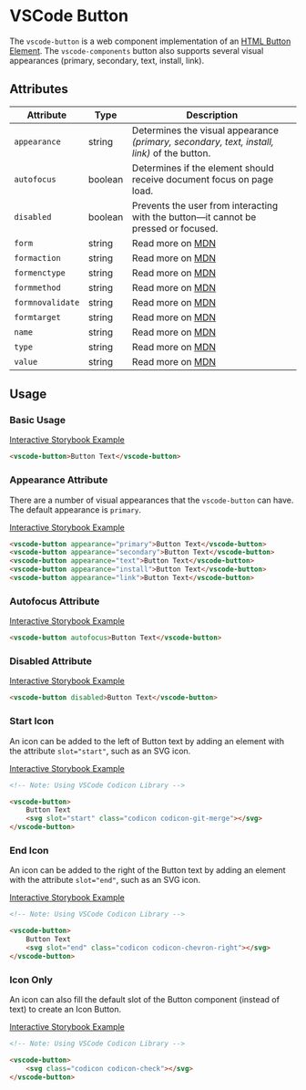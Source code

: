 # VSCode Button

The `vscode-button` is a web component implementation of an [HTML Button Element](https://developer.mozilla.org/en-US/docs/Web/HTML/Element/button). The `vscode-components` button also supports several visual appearances (primary, secondary, text, install, link).

## Attributes

| Attribute        | Type    | Description                                                                                     |
| ---------------- | ------- | ----------------------------------------------------------------------------------------------- |
| `appearance`     | string  | Determines the visual appearance _(primary, secondary, text, install, link)_ of the button.     |
| `autofocus`      | boolean | Determines if the element should receive document focus on page load.                           |
| `disabled`       | boolean | Prevents the user from interacting with the button––it cannot be pressed or focused.            |
| `form`           | string  | Read more on [MDN](https://developer.mozilla.org/en-US/docs/Web/HTML/Element/button#attributes) |
| `formaction`     | string  | Read more on [MDN](https://developer.mozilla.org/en-US/docs/Web/HTML/Element/button#attributes) |
| `formenctype`    | string  | Read more on [MDN](https://developer.mozilla.org/en-US/docs/Web/HTML/Element/button#attributes) |
| `formmethod`     | string  | Read more on [MDN](https://developer.mozilla.org/en-US/docs/Web/HTML/Element/button#attributes) |
| `formnovalidate` | string  | Read more on [MDN](https://developer.mozilla.org/en-US/docs/Web/HTML/Element/button#attributes) |
| `formtarget`     | string  | Read more on [MDN](https://developer.mozilla.org/en-US/docs/Web/HTML/Element/button#attributes) |
| `name`           | string  | Read more on [MDN](https://developer.mozilla.org/en-US/docs/Web/HTML/Element/button#attributes) |
| `type`           | string  | Read more on [MDN](https://developer.mozilla.org/en-US/docs/Web/HTML/Element/button#attributes) |
| `value`          | string  | Read more on [MDN](https://developer.mozilla.org/en-US/docs/Web/HTML/Element/button#attributes) |

## Usage

### Basic Usage

[Interactive Storybook Example](https://mttallac.azurewebsites.net/?path=/story/library-button--default)

```html
<vscode-button>Button Text</vscode-button>
```

### Appearance Attribute

There are a number of visual appearances that the `vscode-button` can have. The default appearance is `primary`.

[Interactive Storybook Example](https://mttallac.azurewebsites.net/?path=/story/library-button--default)

```html
<vscode-button appearance="primary">Button Text</vscode-button>
<vscode-button appearance="secondary">Button Text</vscode-button>
<vscode-button appearance="text">Button Text</vscode-button>
<vscode-button appearance="install">Button Text</vscode-button>
<vscode-button appearance="link">Button Text</vscode-button>
```

### Autofocus Attribute

[Interactive Storybook Example](https://mttallac.azurewebsites.net/?path=/story/library-button--with-autofocus)

```html
<vscode-button autofocus>Button Text</vscode-button>
```

### Disabled Attribute

[Interactive Storybook Example](https://mttallac.azurewebsites.net/?path=/story/library-button--with-disabled)

```html
<vscode-button disabled>Button Text</vscode-button>
```

### Start Icon

An icon can be added to the left of Button text by adding an element with the attribute `slot="start"`, such as an SVG icon.

[Interactive Storybook Example](https://mttallac.azurewebsites.net/?path=/story/library-button--with-start-icon)

```html
<!-- Note: Using VSCode Codicon Library -->

<vscode-button>
	Button Text
	<svg slot="start" class="codicon codicon-git-merge"></svg>
</vscode-button>
```

### End Icon

An icon can be added to the right of the Button text by adding an element with the attribute `slot="end"`, such as an SVG icon.

[Interactive Storybook Example](https://mttallac.azurewebsites.net/?path=/story/library-button--with-end-icon)

```html
<!-- Note: Using VSCode Codicon Library -->

<vscode-button>
	Button Text
	<svg slot="end" class="codicon codicon-chevron-right"></svg>
</vscode-button>
```

### Icon Only

An icon can also fill the default slot of the Button component (instead of text) to create an Icon Button.

[Interactive Storybook Example](https://mttallac.azurewebsites.net/?path=/story/library-button--with-icon-only)

```html
<!-- Note: Using VSCode Codicon Library -->

<vscode-button>
	<svg class="codicon codicon-check"></svg>
</vscode-button>
```
